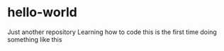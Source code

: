 # hello-world
Just another repository
Learning how to code
this is the first time doing something like this
